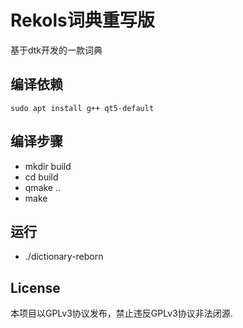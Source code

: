 # Rekols词典重写版

基于dtk开发的一款词典

## 编译依赖

`sudo apt install g++ qt5-default`

## 编译步骤

* mkdir build
* cd build
* qmake ..
* make

## 运行

* ./dictionary-reborn

## License

本项目以GPLv3协议发布，禁止违反GPLv3协议非法闭源.
